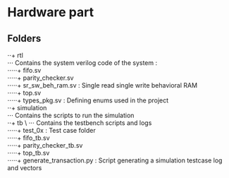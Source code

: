 # Hardware part
## Folders
⋅⋅+ rtl \
⋅⋅⋅ Contains the system verilog code of the system : \
⋅⋅⋅⋅⋅+ fifo.sv \
⋅⋅⋅⋅⋅+ parity_checker.sv \
⋅⋅⋅⋅⋅+ sr_sw_beh_ram.sv : Single read single write behavioral RAM \
⋅⋅⋅⋅⋅+ top.sv \
⋅⋅⋅⋅⋅+ types_pkg.sv : Defining enums used in the project \
⋅⋅+ simulation \
⋅⋅⋅ Contains the scripts to run the simulation \
⋅⋅+ tb \ 
⋅⋅⋅ Contains the testbench scripts and logs \
⋅⋅⋅⋅⋅+ test_0x : Test case folder \
⋅⋅⋅⋅⋅+ fifo_tb.sv \
⋅⋅⋅⋅⋅+ parity_checker_tb.sv \
⋅⋅⋅⋅⋅+ top_tb.sv \
⋅⋅⋅⋅⋅+ generate_transaction.py : Script generating a simulation testcase log and vectors